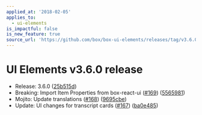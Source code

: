 ```yaml
---
applied_at: '2018-02-05'
applies_to:
  - ui-elements
is_impactful: false
is_new_feature: true
source_url: 'https://github.com/box/box-ui-elements/releases/tag/v3.6.0'
---
```


# UI Elements v3.6.0 release


* Release: 3.6.0 ([25b515d](https://github.com/box/box-ui-elements/commit[25b515d](https://github.com/box/box-ui-elements/commit/25b515d)))
* Breaking: Import Item Properties from box-react-ui ([#169](https://github.com/box/box-ui-elements/pull/169)) ([5565981](https://github.com/box/box-ui-elements/commit[5565981](https://github.com/box/box-ui-elements/commit/5565981)))
* Mojito: Update translations ([#168](https://github.com/box/box-ui-elements/pull/168)) ([9695cbe](https://github.com/box/box-ui-elements/commit[9695cbe](https://github.com/box/box-ui-elements/commit/9695cbe)))
* Update: UI changes for transcript cards ([#167](https://github.com/box/box-ui-elements/pull/167)) ([ba0e485](https://github.com/box/box-ui-elements/commit[ba0e485](https://github.com/box/box-ui-elements/commit/ba0e485)))




